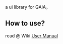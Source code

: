 a ui library for GAIA。

## How to use?

read @ Wiki [User Manual](http://git.gaia/buxuku/gui/wikis/home)